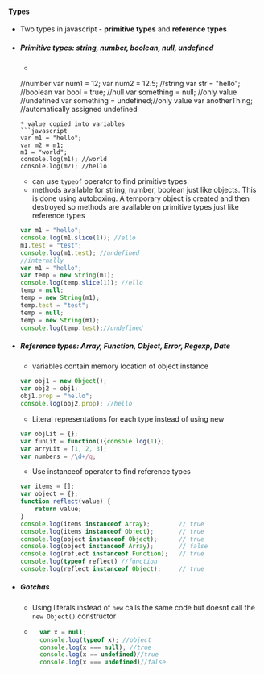 #### Types

* Two types in javascript - **primitive types** and **reference types** 

* ##### Primitive types: string, number, boolean, null, undefined
  * ```javascript
  //number
  var num1 = 12;
  var num2 = 12.5;
  //string
  var str = "hello";
  //boolean
  var bool = true;
  //null
  var something = null; //only value 
  //undefined
  var something = undefined;//only value
  var anotherThing; //automatically assigned undefined
  ```
  * value copied into variables
  ```javascript
  var m1 = "hello";
  var m2 = m1;
  m1 = "world";
  console.log(m1); //world
  console.log(m2); //hello
  ```
  * can use `typeof` operator to find primitive types
  * methods available for string, number, boolean just like objects. This is done using autoboxing. A temporary object is created and then destroyed so methods are available on primitive types just like reference types
  ```javascript
  var m1 = "hello";
  console.log(m1.slice(1)); //ello
  m1.test = "test";
  console.log(m1.test); //undefined
  //internally
  var m1 = "hello";
  var temp = new String(m1);
  console.log(temp.slice(1)); //ello
  temp = null;
  temp = new String(m1);
  temp.test = "test";
  temp = null;
  temp = new String(m1);
  console.log(temp.test);//undefined
  ```


* ##### Reference types: Array, Function, Object, Error, Regexp, Date
  * variables contain memory location of object instance
  ```javascript
  var obj1 = new Object();
  var obj2 = obj1;
  obj1.prop = "hello";
  console.log(obj2.prop); //hello
  ```
  * Literal representations for each type instead of using new
  ```javascript
  var objLit = {};
  var funLit = function(){console.log(1)};
  var arryLit = [1, 2, 3];
  var numbers = /\d+/g;
  ```
  * Use instanceof operator to find reference types
  ```javascript
  var items = [];
  var object = {};
  function reflect(value) {
      return value;
  }
  console.log(items instanceof Array);        // true
  console.log(items instanceof Object);       // true
  console.log(object instanceof Object);      // true
  console.log(object instanceof Array);       // false
  console.log(reflect instanceof Function);   // true
  console.log(typeof reflect) //function
  console.log(reflect instanceof Object);     // true
  ```


* ##### Gotchas
  * Using literals instead of  `new` calls the same code but doesnt call the `new Object()` constructor

  * ```javascript 
      var x = null;
      console.log(typeof x); //object
      console.log(x === null); //true
      console.log(x == undefined)//true
      console.log(x === undefined)//false
    ``` 
